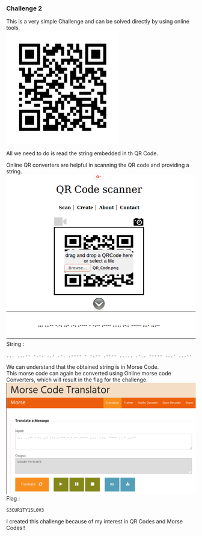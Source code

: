 ### Challenge 2
This is a very simple Challenge and can be solved directly by using online tools.  
![](https://github.com/dmanasa6/CTF-Challenges/blob/master/Images/Challenge2/QR_Code.png)

All we need to do is read the string embedded in th QR Code.  

Online QR converters are helpful in scanning the QR code and providing a string.  
![](https://github.com/dmanasa6/CTF-Challenges/blob/master/Images/Challenge2/QR_string.png)  
String :
```
... ...-- -.-. ..- .-. .---- - -.-- .---- ..... .-.. ----- ...- ...--
```

We can understand that the obtained string is in Morse Code.  
This morse code can again be converted using Online morse code Converters, which will result in the flag for the challenge.  
![](https://github.com/dmanasa6/CTF-Challenges/blob/master/Images/Challenge2/Morse_Code.png)  
Flag :
```
S3CUR1TY15L0V3
```

I created this challenge because of my interest in QR Codes and Morse Codes!!
